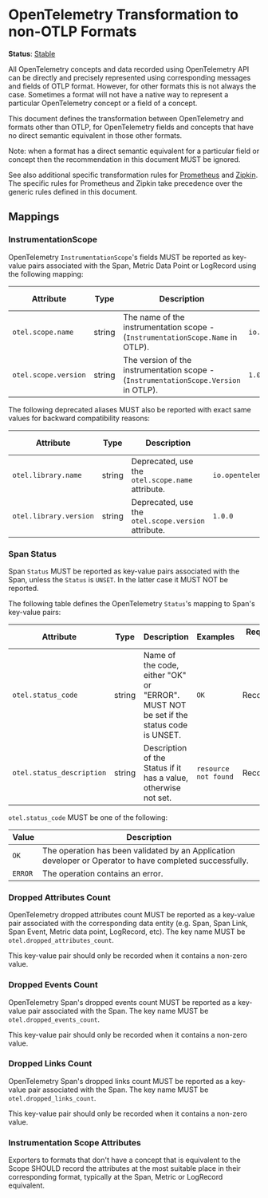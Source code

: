 <!--- Hugo front matter used to generate the website version of this page:
linkTitle: Mapping to non-OTLP Formats
--->

# OpenTelemetry Transformation to non-OTLP Formats

**Status**: [Stable](../document-status.md)

All OpenTelemetry concepts and data recorded using OpenTelemetry API can be
directly and precisely represented using corresponding messages and fields of
OTLP format. However, for other formats this is not always the case. Sometimes a
format will not have a native way to represent a particular OpenTelemetry
concept or a field of a concept.

This document defines the transformation between OpenTelemetry and formats other
than OTLP, for OpenTelemetry fields and concepts that have no direct semantic
equivalent in those other formats.

Note: when a format has a direct semantic equivalent for a particular field or
concept then the recommendation in this document MUST be ignored.

See also additional specific transformation rules for
[Prometheus](../compatibility/prometheus_and_openmetrics.md) and [Zipkin](../trace/sdk_exporters/zipkin.md).
The specific rules for Prometheus and Zipkin take precedence over the generic rules defined
in this document.

## Mappings

### InstrumentationScope

OpenTelemetry `InstrumentationScope`'s fields MUST be reported as key-value
pairs associated with the Span, Metric Data Point or LogRecord using the following mapping:

<!-- semconv otel.scope -->
| Attribute  | Type | Description  | Examples  | Requirement Level |
|---|---|---|---|---|
| `otel.scope.name` | string | The name of the instrumentation scope - (`InstrumentationScope.Name` in OTLP). | `io.opentelemetry.contrib.mongodb` | Recommended |
| `otel.scope.version` | string | The version of the instrumentation scope - (`InstrumentationScope.Version` in OTLP). | `1.0.0` | Recommended |
<!-- endsemconv -->

The following deprecated aliases MUST also be reported with exact same values for
backward compatibility reasons:

<!-- semconv otel.library -->
| Attribute  | Type | Description  | Examples  | Requirement Level |
|---|---|---|---|---|
| `otel.library.name` | string | Deprecated, use the `otel.scope.name` attribute. | `io.opentelemetry.contrib.mongodb` | Recommended |
| `otel.library.version` | string | Deprecated, use the `otel.scope.version` attribute. | `1.0.0` | Recommended |
<!-- endsemconv -->

### Span Status

Span `Status` MUST be reported as key-value pairs associated with the Span,
unless the `Status` is `UNSET`. In the latter case it MUST NOT be reported.

The following table defines the OpenTelemetry `Status`'s mapping to Span's
key-value pairs:

<!-- semconv otel_span -->
| Attribute  | Type | Description  | Examples  | Requirement Level |
|---|---|---|---|---|
| `otel.status_code` | string | Name of the code, either "OK" or "ERROR". MUST NOT be set if the status code is UNSET. | `OK` | Recommended |
| `otel.status_description` | string | Description of the Status if it has a value, otherwise not set. | `resource not found` | Recommended |

`otel.status_code` MUST be one of the following:

| Value  | Description |
|---|---|
| `OK` | The operation has been validated by an Application developer or Operator to have completed successfully. |
| `ERROR` | The operation contains an error. |
<!-- endsemconv -->

### Dropped Attributes Count

OpenTelemetry dropped attributes count MUST be reported as a key-value
pair associated with the corresponding data entity (e.g. Span, Span Link, Span Event,
Metric data point, LogRecord, etc). The key name MUST be `otel.dropped_attributes_count`.

This key-value pair should only be recorded when it contains a non-zero value.

### Dropped Events Count

OpenTelemetry Span's dropped events count MUST be reported as a key-value pair
associated with the Span. The key name MUST be `otel.dropped_events_count`.

This key-value pair should only be recorded when it contains a non-zero value.

### Dropped Links Count

OpenTelemetry Span's dropped links count MUST be reported as a key-value pair
associated with the Span. The key name MUST be `otel.dropped_links_count`.

This key-value pair should only be recorded when it contains a non-zero value.

### Instrumentation Scope Attributes

Exporters to formats that don't have a concept that is equivalent to the Scope
SHOULD record the attributes at the most suitable place in their corresponding format,
typically at the Span, Metric or LogRecord equivalent.
